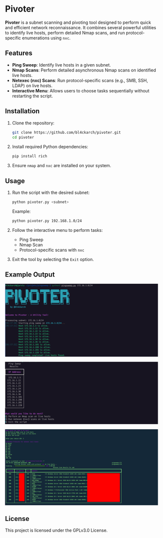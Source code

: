 # Pivoter

**Pivoter** is a subnet scanning and pivoting tool designed to perform quick and efficient network reconnaissance. It combines several powerful utilities to identify live hosts, perform detailed Nmap scans, and run protocol-specific enumerations using `nxc`.

## Features

- **Ping Sweep**: Identify live hosts in a given subnet.
- **Nmap Scans**: Perform detailed asynchronous Nmap scans on identified live hosts.
- **Netexec (nxc) Scans**: Run protocol-specific scans (e.g., SMB, SSH, LDAP) on live hosts.
- **Interactive Menu**: Allows users to choose tasks sequentially without restarting the script.


## Installation

1. Clone the repository:
   ```bash
   git clone https://github.com/bl4ckarch/pivoter.git
   cd pivoter
   ```

2. Install required Python dependencies:
   ```bash
   pip install rich
   ```

3. Ensure `nmap` and `nxc` are installed on your system.

## Usage

1. Run the script with the desired subnet:
   ```bash
   python pivoter.py <subnet>
   ```

   Example:
   ```bash
   python pivoter.py 192.168.1.0/24
   ```

2. Follow the interactive menu to perform tasks:
   - Ping Sweep
   - Nmap Scan
   - Protocol-specific scans with `nxc`

3. Exit the tool by selecting the `Exit` option.

## Example Output

![alt text](img/image.png)

![alt text](img/image-1.png)

![alt text](img/image-2.png)

## License

This project is licensed under the GPLv3.0 License.
